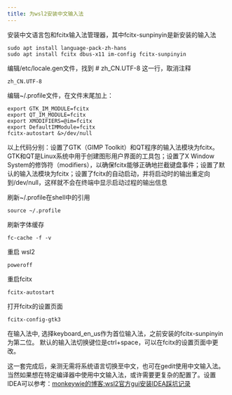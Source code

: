 ```yaml
---
title: 为wsl2安装中文输入法
---
```


安装中文语言包和fcitx输入法管理器，其中fcitx-sunpinyin是新安装的输入法
```
sudo apt install language-pack-zh-hans
sudo apt install fcitx dbus-x11 im-config fcitx-sunpinyin
```

编辑/etc/locale.gen文件，找到 # zh_CN.UTF-8 这一行，取消注释
```
zh_CN.UTF-8
```

编辑~/.profile文件，在文件末尾加上：
```
export GTK_IM_MODULE=fcitx
export QT_IM_MODULE=fcitx
export XMODIFIERS=@im=fcitx
export DefaultIMModule=fcitx
fcitx-autostart &>/dev/null
```
以上代码分别：设置了GTK（GIMP Toolkit）和QT程序的输入法模块为fcitx。GTK和QT是Linux系统中用于创建图形用户界面的工具包；设置了X Window System的修饰符（modifiers），以确保fcitx能够正确地拦截键盘事件；设置了默认的输入法模块为fcitx；设置了fcitx的自动启动，并将启动时的输出重定向到/dev/null，这样就不会在终端中显示启动过程的输出信息

刷新~/.profile在shell中的引用
```
source ~/.profile
```

刷新字体缓存
```
fc-cache -f -v
```
重启 wsl2
```
poweroff
```
重启fcitx
```
fcitx-autostart
```

打开fcitx的设置页面
```
fcitx-config-gtk3
```
在输入法中, 选择keyboard_en_us作为首位输入法，之前安装的fcitx-sunpinyin为第二位。
默认的输入法切换键位是ctrl+space，可以在fcitx的设置页面中更改。

这一套完成后，亲测无需将系统语言切换至中文，也可在gedit使用中文输入法。当然如果想在特定编译器中使用中文输入法，或许需要更复杂的配置了。设置IDEA可以参考：[monkeywie的博客:wsl2官方gui安装IDEA踩坑记录](https://monkeywie.cn/2021/09/26/wsl2-gui-idea-config)